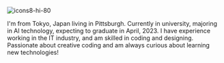 ![icons8-hi-80](https://user-images.githubusercontent.com/88697509/196074781-14dc941d-7af5-4024-a6ba-d05ec305938f.png)

I'm from Tokyo, Japan living in Pittsburgh. Currently in university, majoring in AI technology, expecting to graduate in April, 2023. I have experience working in the IT industry, and am skilled in coding and designing. Passionate about creative coding and am always curious about learning new technologies!


